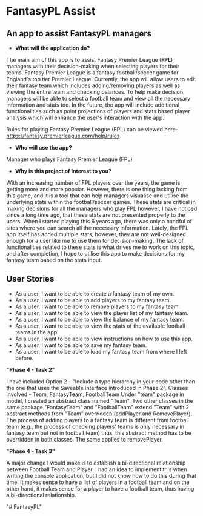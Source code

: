 # FantasyPL Assist

## An app to assist FantasyPL managers

- **What will the application do?**

The main aim of this app is to assist Fantasy Premier League (**FPL**) managers with their decision-making when 
selecting players for their teams. Fantasy Premier League is a fantasy football/soccer game for England's top tier
Premier League.
Currently, the app will allow users to edit their fantasy team which includes adding/removing players as well
as viewing the entire team and checking balances. To help make decision, managers will be able to select a football
team and view all the necessary information and stats too. In the future, the app will include additional 
functionalities such as point projections of players and stats based player analysis which will enhance the user's 
interaction with the app. 

Rules for playing Fantasy Premier League (FPL) can be viewed here- https://fantasy.premierleague.com/help/rules

- **Who will use the app?**

Manager who plays Fantasy Premier League (FPL)

- **Why is this project of interest to you?**

With an increasing number of FPL players over the years, the game is getting more and more popular. However, there is 
one thing lacking from this game, and it is a tool that can help managers visualise and utilise the underlying stats 
within the football/soccer games. These stats are critical in making decisions for all the managers who play FPL 
however, I have noticed since a long time ago, that these stats are not presented properly to the users. When I started 
playing this 6 years ago, there was only a handful of sites where you can search all the necessary information. Lately, 
the FPL app itself has added multiple stats, however, they are not well-designed enough for a user like me to use them 
for decision-making. The lack of functionalities related to these stats is what drives me to work on this topic, and
after completion, I hope to utilise this app to make decisions for my fantasy team based on the stats input.

## User Stories

- As a user, I want to be able to create a fantasy team of my own.
- As a user, I want to be able to add players to my fantasy team.
- As a user, I want to be able to remove players to my fantasy team.
- As a user, I want to be able to view the player list of my fantasy team.
- As a user, I want to be able to view the balance of my fantasy team.
- As a user, I want to be able to view the stats of the available football teams in the app.
- As a user, I want to be able to view instructions on how to use this app.
- As a user, I want to be able to save my fantasy team.
- As a user, I want to be able to load my fantasy team from where I left before.

**"Phase 4 - Task 2"**

I have included Option 2 - "Include a type hierarchy in your code other than the one that uses the Saveable interface 
introduced in Phase 2".
Classes involved - Team, FantasyTeam, FootballTeam
Under "team" package in model, I created an abstract class named "Team". Two other classes in the same package 
"FantasyTeam" and "FootballTeam" extend "Team" with 2 abstract methods from "Team" overridden (addPlayer and
RemovePlayer). The process of adding players to a fantasy team is different from football team (e.g., the process 
of checking players' teams is only necessary in fantasy team but not in football team) thus, this abstract method has 
to be overridden in both classes. The same applies to removePlayer.

**"Phase 4 - Task 3"**

A major change I would make is to establish a bi-directional relationship between Football Team and Player. I had an 
idea to implement this when writing the console application, but I did not know how to do this during that time. It 
makes sense to have a list of players in a football team and on the other hand, it makes sense for a player to have a 
football team, thus having a bi-directional relationship.

"# FantasyPL" 
